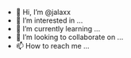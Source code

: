 - 👋 Hi, I’m @jalaxx
- 👀 I’m interested in ...
- 🌱 I’m currently learning ...
- 💞️ I’m looking to collaborate on ...
- 📫 How to reach me ...

<!---
jalaxx/jalaxx is a ✨ special ✨ repository because its `README.md` (this file) appears on your GitHub profile.
You can click the Preview link to take a look at your changes.
--->
